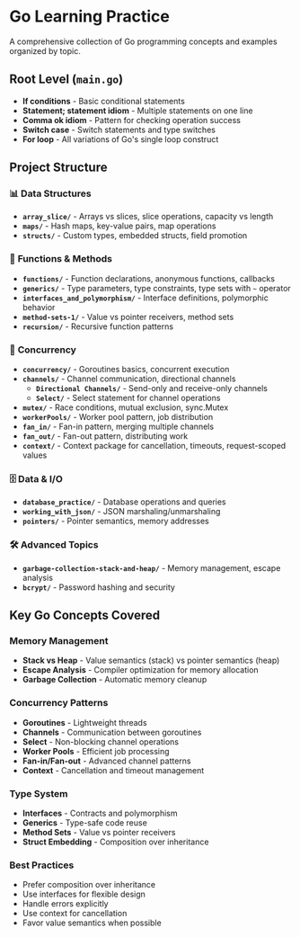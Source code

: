 # Go Learning Practice

A comprehensive collection of Go programming concepts and examples organized by topic.

## Root Level (`main.go`)
- **If conditions** - Basic conditional statements
- **Statement; statement idiom** - Multiple statements on one line
- **Comma ok idiom** - Pattern for checking operation success
- **Switch case** - Switch statements and type switches
- **For loop** - All variations of Go's single loop construct

## Project Structure

### 📊 **Data Structures**
- **`array_slice/`** - Arrays vs slices, slice operations, capacity vs length
- **`maps/`** - Hash maps, key-value pairs, map operations
- **`structs/`** - Custom types, embedded structs, field promotion

### 🔧 **Functions & Methods**
- **`functions/`** - Function declarations, anonymous functions, callbacks
- **`generics/`** - Type parameters, type constraints, type sets with `~` operator
- **`interfaces_and_polymorphism/`** - Interface definitions, polymorphic behavior
- **`method-sets-1/`** - Value vs pointer receivers, method sets
- **`recursion/`** - Recursive function patterns

### 🚀 **Concurrency**
- **`concurrency/`** - Goroutines basics, concurrent execution
- **`channels/`** - Channel communication, directional channels
  - **`Directional Channels/`** - Send-only and receive-only channels
  - **`Select/`** - Select statement for channel operations
- **`mutex/`** - Race conditions, mutual exclusion, sync.Mutex
- **`workerPools/`** - Worker pool pattern, job distribution
- **`fan_in/`** - Fan-in pattern, merging multiple channels
- **`fan_out/`** - Fan-out pattern, distributing work
- **`context/`** - Context package for cancellation, timeouts, request-scoped values

### 🗄️ **Data & I/O**
- **`database_practice/`** - Database operations and queries
- **`working_with_json/`** - JSON marshaling/unmarshaling
- **`pointers/`** - Pointer semantics, memory addresses

### 🛠️ **Advanced Topics**
- **`garbage-collection-stack-and-heap/`** - Memory management, escape analysis
- **`bcrypt/`** - Password hashing and security

## Key Go Concepts Covered

### Memory Management
- **Stack vs Heap** - Value semantics (stack) vs pointer semantics (heap)
- **Escape Analysis** - Compiler optimization for memory allocation
- **Garbage Collection** - Automatic memory cleanup

### Concurrency Patterns
- **Goroutines** - Lightweight threads
- **Channels** - Communication between goroutines
- **Select** - Non-blocking channel operations
- **Worker Pools** - Efficient job processing
- **Fan-in/Fan-out** - Advanced channel patterns
- **Context** - Cancellation and timeout management

### Type System
- **Interfaces** - Contracts and polymorphism
- **Generics** - Type-safe code reuse
- **Method Sets** - Value vs pointer receivers
- **Struct Embedding** - Composition over inheritance

### Best Practices
- Prefer composition over inheritance
- Use interfaces for flexible design
- Handle errors explicitly
- Use context for cancellation
- Favor value semantics when possible
